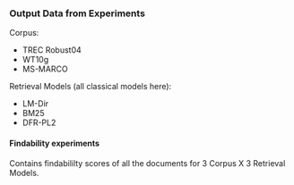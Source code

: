 ### Output Data from Experiments

Corpus:
- TREC Robust04
- WT10g
- MS-MARCO

Retrieval Models (all classical models here):
- LM-Dir
- BM25
- DFR-PL2

#### Findability experiments

Contains findabililty scores of all the documents for 3 Corpus X 3 Retrieval Models.